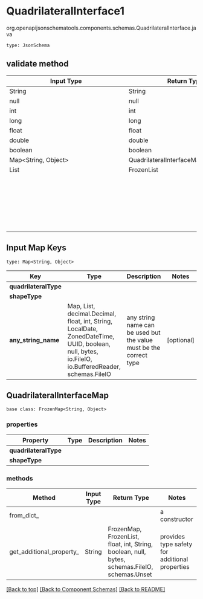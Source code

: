 # QuadrilateralInterface1
org.openapijsonschematools.components.schemas.QuadrilateralInterface.java
```
type: JsonSchema
```

## validate method
| Input Type | Return Type | Notes |
| ---------- | ----------- | ----- |
| String | String | |
| null | null | |
| int | int | |
| long | long | |
| float | float | |
| double | double | |
| boolean | boolean | |
| Map<String, Object> | QuadrilateralInterfaceMap | |
| List<Object> | FrozenList<Object> | |

## Input Map Keys
```
type: Map<String, Object>
```
Key | Type |  Description | Notes
------------ | ------------- | ------------- | -------------
**quadrilateralType** |  |  |
**shapeType** |  |  |
**any_string_name** | Map, List, decimal.Decimal, float, int, String, LocalDate, ZonedDateTime, UUID, boolean, null, bytes, io.FileIO, io.BufferedReader, schemas.FileIO | any string name can be used but the value must be the correct type | [optional]

## QuadrilateralInterfaceMap
```
base class: FrozenMap<String, Object>
```

### properties
Property | Type | Description | Notes
-------- | ---- | ----------- | -----
**quadrilateralType** |  |  |
**shapeType** |  |  |

### methods
Method | Input Type | Return Type | Notes
------ | ---------- | ----------- | ------
from_dict_ |  |  | a constructor
get_additional_property_ | String | FrozenMap, FrozenList, float, int, String, boolean, null, bytes, schemas.FileIO, schemas.Unset | provides type safety for additional properties

[[Back to top]](#top) [[Back to Component Schemas]](../../../README.md#Component-Schemas) [[Back to README]](../../../README.md)
